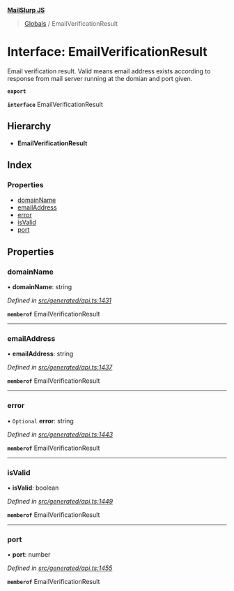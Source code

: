 **[MailSlurp JS](../README.md)**

> [Globals](../README.md) / EmailVerificationResult

# Interface: EmailVerificationResult

Email verification result. Valid means email address exists according to response from mail server running at the domian and port given.

**`export`** 

**`interface`** EmailVerificationResult

## Hierarchy

* **EmailVerificationResult**

## Index

### Properties

* [domainName](emailverificationresult.md#domainname)
* [emailAddress](emailverificationresult.md#emailaddress)
* [error](emailverificationresult.md#error)
* [isValid](emailverificationresult.md#isvalid)
* [port](emailverificationresult.md#port)

## Properties

### domainName

•  **domainName**: string

*Defined in [src/generated/api.ts:1431](https://github.com/mailslurp/mailslurp-client/blob/36fa2ad/src/generated/api.ts#L1431)*

**`memberof`** EmailVerificationResult

___

### emailAddress

•  **emailAddress**: string

*Defined in [src/generated/api.ts:1437](https://github.com/mailslurp/mailslurp-client/blob/36fa2ad/src/generated/api.ts#L1437)*

**`memberof`** EmailVerificationResult

___

### error

• `Optional` **error**: string

*Defined in [src/generated/api.ts:1443](https://github.com/mailslurp/mailslurp-client/blob/36fa2ad/src/generated/api.ts#L1443)*

**`memberof`** EmailVerificationResult

___

### isValid

•  **isValid**: boolean

*Defined in [src/generated/api.ts:1449](https://github.com/mailslurp/mailslurp-client/blob/36fa2ad/src/generated/api.ts#L1449)*

**`memberof`** EmailVerificationResult

___

### port

•  **port**: number

*Defined in [src/generated/api.ts:1455](https://github.com/mailslurp/mailslurp-client/blob/36fa2ad/src/generated/api.ts#L1455)*

**`memberof`** EmailVerificationResult
